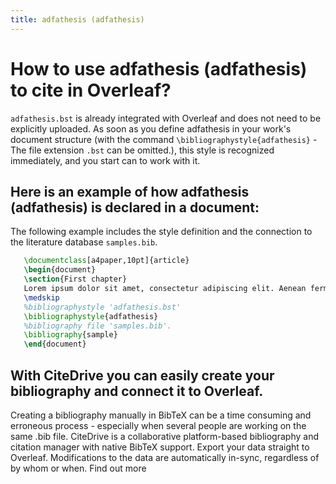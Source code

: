 ```yaml
---
title: adfathesis (adfathesis)
---
```


# How to use adfathesis (adfathesis) to cite in Overleaf? 
`adfathesis.bst` is already integrated with Overleaf and does not need to be explicitly uploaded. As soon as you define adfathesis in your work's document structure (with the command `\bibliographystyle{adfathesis}` - The file extension `.bst` can be omitted.), this style is recognized immediately, and you start can to work with it.

## Here is an example of how adfathesis (adfathesis) is declared in a document:
The following example includes the style definition and the connection to the literature database `samples.bib`.
```tex
   \documentclass[a4paper,10pt]{article}
   \begin{document}
   \section{First chapter}
   Lorem ipsum dolor sit amet, consectetur adipiscing elit. Aenean fermentum justo massa, ut maximus mauris sodales et. Aenean vel elit a erat rhoncus pharetra.
   \medskip
   %bibliographystyle 'adfathesis.bst'
   \bibliographystyle{adfathesis}
   %bibliography file 'samples.bib'.
   \bibliography{sample}
   \end{document}
```

## With CiteDrive you can easily create your bibliography and connect it to Overleaf. 
Creating a bibliography manually in BibTeX can be a time consuming and erroneous process - especially when several people are working on the same .bib file. CiteDrive is a collaborative platform-based bibliography and citation manager with native BibTeX support. Export your data straight to Overleaf. Modifications to the data are automatically in-sync, regardless of by whom or when. Find out more